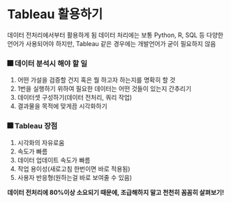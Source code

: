 # Tableau 활용하기
데이터 전처리에서부터 활용하게 됨
데이터 처리에는 보통 Python, R, SQL 등 다양한 언어가 사용되어야 하지만, Tableau 같은 경우에는 개발언어가 굳이 필요하지 않음

### 🎆 데이터 분석시 해야 할 일
1. 어떤 가설을 검증할 건지 혹은 뭘 하고자 하는지를 명확히 할 것
2. 1번을 실행하기 위하여 필요한 데이터는 어떤 것들이 있는지 간추리기
3. 데이터셋 구성하기(데이터 전처리, 쿼리 작업)
4. 결과물을 목적에 맞게끔 시각화하기

### 🎆 Tableau 장점
1. 시각화의 자유로움 
2. 속도가 빠름
3. 데이터 업데이트 속도가 빠름
4. 작업 용이성(새로고침 한번이면 바로 적용됨)
5. 사용자 반응형(원하는걸 바로 보여줄 수 있음)

**데이터 전처리에 80%이상 소요되기 때문에, 조급해하지 말고 천천히 꼼꼼히 살펴보기!**
